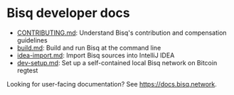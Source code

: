 # Bisq developer docs

 - [CONTRIBUTING.md](../CONTRIBUTING.md): Understand Bisq's contribution and compensation guidelines
 - [build.md](build.md): Build and run Bisq at the command line
 - [idea-import.md](idea-import.md): Import Bisq sources into IntelliJ IDEA
 - [dev-setup.md](dev-setup.md): Set up a self-contained local Bisq network on Bitcoin regtest

Looking for user-facing documentation? See https://docs.bisq.network.
